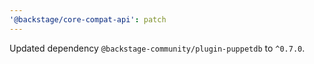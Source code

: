 ```yaml
---
'@backstage/core-compat-api': patch
---
```


Updated dependency `@backstage-community/plugin-puppetdb` to `^0.7.0`.
